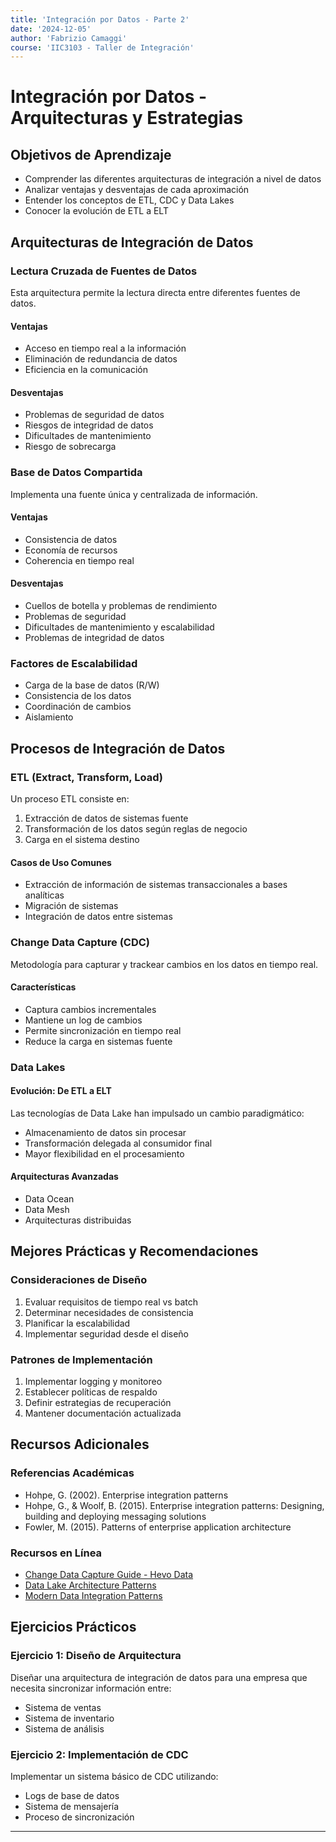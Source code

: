 ```yaml
---
title: 'Integración por Datos - Parte 2'
date: '2024-12-05'
author: 'Fabrizio Camaggi'
course: 'IIC3103 - Taller de Integración'
---
```


# Integración por Datos - Arquitecturas y Estrategias

## Objetivos de Aprendizaje

- Comprender las diferentes arquitecturas de integración a nivel de datos
- Analizar ventajas y desventajas de cada aproximación
- Entender los conceptos de ETL, CDC y Data Lakes
- Conocer la evolución de ETL a ELT

## Arquitecturas de Integración de Datos

### Lectura Cruzada de Fuentes de Datos

Esta arquitectura permite la lectura directa entre diferentes fuentes de datos.

#### Ventajas

- Acceso en tiempo real a la información
- Eliminación de redundancia de datos
- Eficiencia en la comunicación

#### Desventajas

- Problemas de seguridad de datos
- Riesgos de integridad de datos
- Dificultades de mantenimiento
- Riesgo de sobrecarga

### Base de Datos Compartida

Implementa una fuente única y centralizada de información.

#### Ventajas

- Consistencia de datos
- Economía de recursos
- Coherencia en tiempo real

#### Desventajas

- Cuellos de botella y problemas de rendimiento
- Problemas de seguridad
- Dificultades de mantenimiento y escalabilidad
- Problemas de integridad de datos

### Factores de Escalabilidad

- Carga de la base de datos (R/W)
- Consistencia de los datos
- Coordinación de cambios
- Aislamiento

## Procesos de Integración de Datos

### ETL (Extract, Transform, Load)

Un proceso ETL consiste en:

1. Extracción de datos de sistemas fuente
2. Transformación de los datos según reglas de negocio
3. Carga en el sistema destino

#### Casos de Uso Comunes

- Extracción de información de sistemas transaccionales a bases analíticas
- Migración de sistemas
- Integración de datos entre sistemas

### Change Data Capture (CDC)

Metodología para capturar y trackear cambios en los datos en tiempo real.

#### Características

- Captura cambios incrementales
- Mantiene un log de cambios
- Permite sincronización en tiempo real
- Reduce la carga en sistemas fuente

### Data Lakes

#### Evolución: De ETL a ELT

Las tecnologías de Data Lake han impulsado un cambio paradigmático:

- Almacenamiento de datos sin procesar
- Transformación delegada al consumidor final
- Mayor flexibilidad en el procesamiento

#### Arquitecturas Avanzadas

- Data Ocean
- Data Mesh
- Arquitecturas distribuidas

## Mejores Prácticas y Recomendaciones

### Consideraciones de Diseño

1. Evaluar requisitos de tiempo real vs batch
2. Determinar necesidades de consistencia
3. Planificar la escalabilidad
4. Implementar seguridad desde el diseño

### Patrones de Implementación

1. Implementar logging y monitoreo
2. Establecer políticas de respaldo
3. Definir estrategias de recuperación
4. Mantener documentación actualizada

## Recursos Adicionales

### Referencias Académicas

- Hohpe, G. (2002). Enterprise integration patterns
- Hohpe, G., & Woolf, B. (2015). Enterprise integration patterns: Designing, building and deploying messaging solutions
- Fowler, M. (2015). Patterns of enterprise application architecture

### Recursos en Línea

- [Change Data Capture Guide - Hevo Data](https://hevodata.com/learn/change-data-capture/)
- [Data Lake Architecture Patterns](https://aws.amazon.com/big-data/datalakes-and-analytics/)
- [Modern Data Integration Patterns](https://www.confluent.io/learn/data-integration/)

## Ejercicios Prácticos

### Ejercicio 1: Diseño de Arquitectura

Diseñar una arquitectura de integración de datos para una empresa que necesita sincronizar información entre:

- Sistema de ventas
- Sistema de inventario
- Sistema de análisis

### Ejercicio 2: Implementación de CDC

Implementar un sistema básico de CDC utilizando:

- Logs de base de datos
- Sistema de mensajería
- Proceso de sincronización

---
